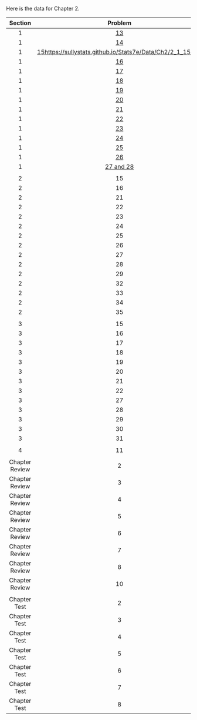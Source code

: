 Here is the data for Chapter 2. 

|**Section**|**Problem**|**URL**|
|:---:|:---:|:---:|
|1|[13](https://sullystats.github.io/Stats7e/Data/Ch2/2_1_13.csv)|<a>https://sullystats.github.io/Stats7e/Data/Ch2/2_1_13.csv</a><br/>|
|1|[14](https://sullystats.github.io/Stats7e/Data/Ch2/2_1_14.csv)|<a>https://sullystats.github.io/Stats7e/Data/Ch2/2_1_14.csv</a><br/>|
|1|[15]()https://sullystats.github.io/Stats7e/Data/Ch2/2_1_15.csv|<a>https://sullystats.github.io/Stats7e/Data/Ch2/2_1_15.csv</a><br/>|
|1|[16](https://sullystats.github.io/Stats7e/Data/Ch2/2_1_16.csv)|<a>https://sullystats.github.io/Stats7e/Data/Ch2/2_1_16.csv</a><br/>|
|1|[17](https://sullystats.github.io/Stats7e/Data/Ch2/2_1_17.csv)|<a>https://sullystats.github.io/Stats7e/Data/Ch2/2_1_17.csv</a><br/>|
|1|[18](https://sullystats.github.io/Stats7e/Data/Ch2/2_1_18.csv)|<a>https://sullystats.github.io/Stats7e/Data/Ch2/2_1_18.csv</a><br/>|
|1|[19](https://sullystats.github.io/Stats7e/Data/Ch2/2_1_19.csv)|<a>https://sullystats.github.io/Stats7e/Data/Ch2/2_1_19.csv</a><br/>|
|1|[20](https://sullystats.github.io/Stats7e/Data/Ch2/2_1_20.csv)|<a>https://sullystats.github.io/Stats7e/Data/Ch2/2_1_20.csv</a><br/>|
|1|[21](https://sullystats.github.io/Stats7e/Data/Ch2/2_1_21.csv)|<a>https://sullystats.github.io/Stats7e/Data/Ch2/2_1_21.csv</a><br/>|
|1|[22](https://sullystats.github.io/Stats7e/Data/Ch2/2_1_22.csv)|<a>https://sullystats.github.io/Stats7e/Data/Ch2/2_1_22.csv</a><br/>|
|1|[23](https://sullystats.github.io/Stats7e/Data/Ch2/2_1_23.csv)|<a>https://sullystats.github.io/Stats7e/Data/Ch2/2_1_23.csv</a><br/>|
|1|[24](https://sullystats.github.io/Stats7e/Data/Ch2/2_1_24.csv)|<a>https://sullystats.github.io/Stats7e/Data/Ch2/2_1_24.csv</a><br/>|
|1|[25](https://sullystats.github.io/Stats7e/Data/Tornadoes_1950_2020.csv)|<a>https://sullystats.github.io/Stats7e/Data/Tornadoes_1950_2020.csv</a><br/>|
|1|[26](https://sullystats.github.io/Stats7e/Data/Ch2/2_1_26.csv)|<a>https://sullystats.github.io/Stats7e/Data/Ch2/2_1_26.csv</a><br/>|
|1|[27 and 28](https://sullystats.github.io/Stats7e/Data/SullivanStatsSurveyI.csv)|<a>https://sullystats.github.io/Stats7e/Data/SullivanStatsSurveyI.csv</a><br/>|
| | |
|2|15|<a>https://sullystats.github.io/Statistics6e/Data/Chapter2/2_2_15.csv</a><br/>|
|2|16|<a>https://sullystats.github.io/Statistics6e/Data/Chapter2/2_2_16.csv</a><br/>|
|2|21|<a>https://sullystats.github.io/Statistics6e/Data/Chapter2/2_2_21.csv</a><br/>|
|2|22|<a>https://sullystats.github.io/Statistics6e/Data/Chapter2/2_2_22.csv</a><br/>|
|2|23|<a>https://sullystats.github.io/Statistics6e/Data/Chapter2/2_2_23.csv</a><br/>|
|2|24|<a>https://sullystats.github.io/Statistics6e/Data/Chapter2/2_2_24.csv</a><br/>|
|2|25|<a>https://sullystats.github.io/Statistics6e/Data/Chapter2/2_2_25.csv</a><br/>|
|2|26|<a>https://sullystats.github.io/Statistics6e/Data/Chapter2/2_2_26.csv</a><br/>|
|2|27|<a>https://sullystats.github.io/Statistics6e/Data/Chapter2/2_2_27.csv</a><br/>|
|2|28|<a>https://sullystats.github.io/Statistics6e/Data/Chapter2/2_2_28.csv</a><br/>|
|2|29|<a>https://sullystats.github.io/Statistics6e/Data/Chapter2/2_2_29.csv</a><br/>|
|2|32|<a>https://sullystats.github.io/Statistics6e/Data/Chapter2/2_2_32.csv</a><br/>|
|2|33|<a>https://sullystats.github.io/Statistics6e/Data/Tornadoes_2017.csv</a><br/>|
|2|34|<a>https://sullystats.github.io/Statistics6e/Data/Chapter2/2_2_34.csv</a><br/>|
|2|35|<a>https://sullystats.github.io/Statistics6e/Data/Chapter2/2_2_35.csv</a><br/>|
| | |
|3|15|<a>https://sullystats.github.io/Statistics6e/Data/Chapter2/2_3_15.csv</a><br/>|
|3|16|<a>https://sullystats.github.io/Statistics6e/Data/Chapter2/2_3_16.csv</a><br/>|
|3|17|<a>https://sullystats.github.io/Statistics6e/Data/Chapter2/2_3_17.csv</a><br/>|
|3|18|<a>https://sullystats.github.io/Statistics6e/Data/Chapter2/2_3_18.csv</a><br/>|
|3|19|<a>https://sullystats.github.io/Statistics6e/Data/Chapter2/2_3_19.csv</a><br/>|
|3|20|<a>https://sullystats.github.io/Statistics6e/Data/Chapter2/2_3_20.csv</a><br/>|
|3|21|<a>https://sullystats.github.io/Statistics6e/Data/Chapter2/2_3_21.csv</a><br/>|
|3|22|<a>https://sullystats.github.io/Statistics6e/Data/Chapter2/2_3_22.csv</a><br/>|
|3|27|<a>https://sullystats.github.io/Statistics6e/Data/Chapter2/2_3_27.csv</a><br/>|
|3|28|<a>https://sullystats.github.io/Statistics6e/Data/Chapter2/2_3_28.csv</a><br/>|
|3|29|<a>https://sullystats.github.io/Statistics6e/Data/Chapter2/2_3_29.csv</a><br/>|
|3|30|<a>https://sullystats.github.io/Statistics6e/Data/Chapter2/2_3_30.csv</a><br/>|
|3|31|<a>https://sullystats.github.io/Statistics6e/Data/Chapter2/2_3_31.csv</a><br/>
| | |
|4|11|<a>https://sullystats.github.io/Statistics6e/Data/Chapter2/2_4_11.csv</a><br/>|
| | |
|Chapter Review|2|<a>https://sullystats.github.io/Statistics6e/Data/Chapter2/2_r_2.csv</a><br/>|
|Chapter Review|3|<a>https://sullystats.github.io/Statistics6e/Data/Chapter2/2_r_3.csv</a><br/>|
|Chapter Review|4|<a>https://sullystats.github.io/Statistics6e/Data/Chapter2/2_r_4.csv</a><br/>|
|Chapter Review|5|<a>https://sullystats.github.io/Statistics6e/Data/Chapter2/2_r_5.csv</a><br/>|
|Chapter Review|6|<a>https://sullystats.github.io/Statistics6e/Data/Chapter2/2_r_6.csv</a><br/>|
|Chapter Review|7|<a>https://sullystats.github.io/Statistics6e/Data/Chapter2/2_r_7.csv</a><br/>|
|Chapter Review|8|<a>https://sullystats.github.io/Statistics6e/Data/Chapter2/2_r_8.csv</a><br/>|
|Chapter Review|10|<a>https://sullystats.github.io/Statistics6e/Data/Chapter2/2_r_10.csv</a><br/>|
| | |
|Chapter Test|2|<a>https://sullystats.github.io/Statistics6e/Data/Chapter2/2_ct_2.csv</a><br/>|
|Chapter Test|3|<a>https://sullystats.github.io/Statistics6e/Data/Chapter2/2_ct_3.csv</a><br/>|
|Chapter Test|4|<a>https://sullystats.github.io/Statistics6e/Data/Chapter2/2_ct_4.csv</a><br/>|
|Chapter Test|5|<a>https://sullystats.github.io/Statistics6e/Data/Chapter2/2_ct_5.csv</a><br/>|
|Chapter Test|6|<a>https://sullystats.github.io/Statistics6e/Data/Chapter2/2_ct_6.csv</a><br/>|
|Chapter Test|7|<a>https://sullystats.github.io/Statistics6e/Data/Chapter2/2_ct_7.csv</a><br/>|
|Chapter Test|8|<a>https://sullystats.github.io/Statistics6e/Data/Chapter2/2_ct_8.csv</a><br/>|

